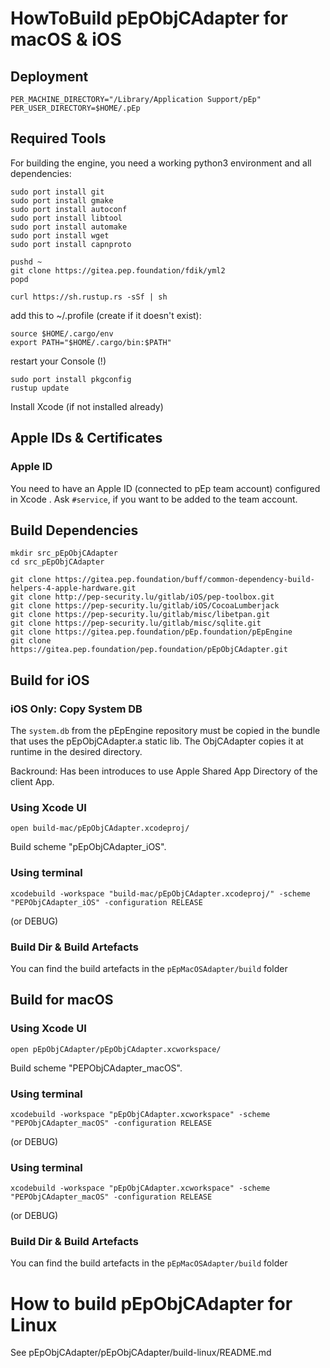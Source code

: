 # HowToBuild pEpObjCAdapter for macOS & iOS

## Deployment

```
PER_MACHINE_DIRECTORY="/Library/Application Support/pEp"
PER_USER_DIRECTORY=$HOME/.pEp
```

## Required Tools

For building the engine, you need a working python3 environment and all dependencies:

```
sudo port install git
sudo port install gmake
sudo port install autoconf
sudo port install libtool
sudo port install automake
sudo port install wget
sudo port install capnproto

pushd ~
git clone https://gitea.pep.foundation/fdik/yml2
popd

curl https://sh.rustup.rs -sSf | sh
```

add this to ~/.profile (create if it doesn't exist):

```
source $HOME/.cargo/env
export PATH="$HOME/.cargo/bin:$PATH"
```

restart your Console (!)

```
sudo port install pkgconfig
rustup update
```

Install Xcode (if not installed already)

## Apple IDs & Certificates

### Apple ID

You need to have an Apple ID (connected to pEp team account) configured in Xcode .  Ask `#service`, if you want to be added to the team account.

## Build Dependencies
```
mkdir src_pEpObjCAdapter
cd src_pEpObjCAdapter

git clone https://gitea.pep.foundation/buff/common-dependency-build-helpers-4-apple-hardware.git
git clone http://pep-security.lu/gitlab/iOS/pep-toolbox.git
git clone https://pep-security.lu/gitlab/iOS/CocoaLumberjack
git clone https://pep-security.lu/gitlab/misc/libetpan.git
git clone https://pep-security.lu/gitlab/misc/sqlite.git
git clone https://gitea.pep.foundation/pEp.foundation/pEpEngine
git clone https://gitea.pep.foundation/pep.foundation/pEpObjCAdapter.git
```

## Build for iOS

### iOS Only: Copy System DB

The `system.db` from the pEpEngine repository must be copied in the bundle that uses the pEpObjCAdapter.a static lib. The ObjCAdapter copies it at runtime in the desired directory.

Backround: Has been introduces to use Apple Shared App Directory of the client App.

### Using Xcode UI

`open build-mac/pEpObjCAdapter.xcodeproj/`

Build scheme "pEpObjCAdapter_iOS".

### Using terminal

`xcodebuild -workspace "build-mac/pEpObjCAdapter.xcodeproj/" -scheme "PEPObjCAdapter_iOS" -configuration RELEASE`

(or DEBUG)

### Build Dir & Build Artefacts

You can find the build artefacts in the `pEpMacOSAdapter/build` folder


## Build for macOS

### Using Xcode UI

`open pEpObjCAdapter/pEpObjCAdapter.xcworkspace/`

Build scheme "PEPObjCAdapter_macOS".

### Using terminal

`xcodebuild -workspace "pEpObjCAdapter.xcworkspace" -scheme "PEPObjCAdapter_macOS" -configuration RELEASE`

(or DEBUG)

### Using terminal

`xcodebuild -workspace "pEpObjCAdapter.xcworkspace" -scheme "PEPObjCAdapter_macOS" -configuration RELEASE`

(or DEBUG)

### Build Dir & Build Artefacts

You can find the build artefacts in the `pEpMacOSAdapter/build` folder


# How to build pEpObjCAdapter for Linux

See pEpObjCAdapter/pEpObjCAdapter/build-linux/README.md
